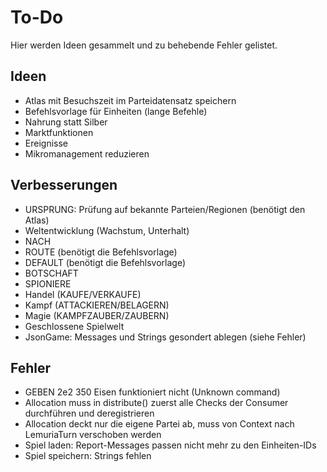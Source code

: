 # To-Do

Hier werden Ideen gesammelt und zu behebende Fehler gelistet.

## Ideen

- Atlas mit Besuchszeit im Parteidatensatz speichern
- Befehlsvorlage für Einheiten (lange Befehle)
- Nahrung statt Silber
- Marktfunktionen
- Ereignisse
- Mikromanagement reduzieren

## Verbesserungen

- URSPRUNG: Prüfung auf bekannte Parteien/Regionen (benötigt den Atlas)
- Weltentwicklung (Wachstum, Unterhalt)
- NACH
- ROUTE (benötigt die Befehlsvorlage)
- DEFAULT (benötigt die Befehlsvorlage)
- BOTSCHAFT
- SPIONIERE
- Handel (KAUFE/VERKAUFE)
- Kampf (ATTACKIEREN/BELAGERN)
- Magie (KAMPFZAUBER/ZAUBERN)
- Geschlossene Spielwelt
- JsonGame: Messages und Strings gesondert ablegen (siehe Fehler)

## Fehler

- GEBEN 2e2 350 Eisen funktioniert nicht (Unknown command)
- Allocation muss in distribute() zuerst alle Checks der Consumer durchführen und deregistrieren
- Allocation deckt nur die eigene Partei ab, muss von Context nach LemuriaTurn verschoben werden
- Spiel laden: Report-Messages passen nicht mehr zu den Einheiten-IDs
- Spiel speichern: Strings fehlen
